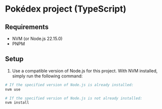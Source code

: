 # Pokédex project (TypeScript)

## Requirements

- NVM (or Node.js 22.15.0)
- PNPM

## Setup

1. Use a compatible version of Node.js for this project. With NVM installed, simply run the following command:

```sh
# If the specified version of Node.js is already installed:
nvm use

# If the specified version of Node.js is not already installed:
nvm install
```
